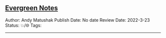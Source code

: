 ## [Evergreen Notes](https://notes.andymatuschak.org/z4SDCZQeRo4xFEQ8H4qrSqd68ucpgE6LU155C)

Author: Andy Matushak
Publish Date: No date
Review Date: 2022-3-23
Status: 💥/🌐
Tags:

___



